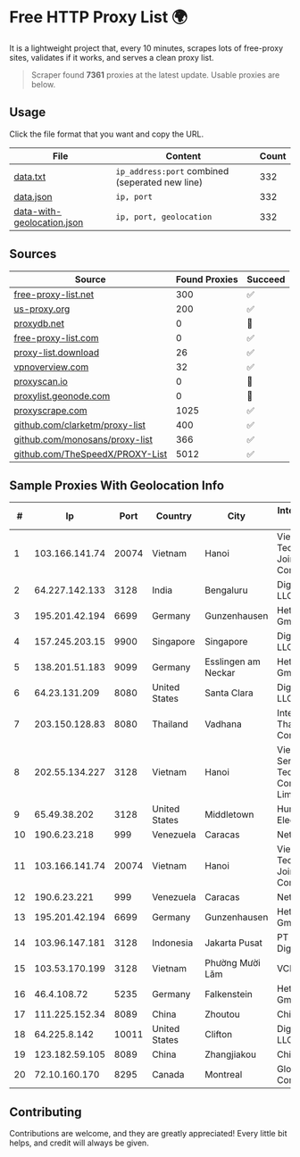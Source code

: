 
# Free HTTP Proxy List 🌍

It is a lightweight project that, every 10 minutes, scrapes lots of free-proxy sites, validates if it works, and serves a clean proxy list.


> Scraper found **7361** proxies at the latest update. Usable proxies are below.

## Usage

Click the file format that you want and copy the URL.


|File|Content|Count|
|----|-------|-----|
|[data.txt](https://raw.githubusercontent.com/themiralay/Proxy-List-World/master/data.txt)|`ip_address:port` combined (seperated new line)|332|
|[data.json](https://raw.githubusercontent.com/themiralay/Proxy-List-World/master/data.json)|`ip, port`|332|
|[data-with-geolocation.json](https://raw.githubusercontent.com/themiralay/Proxy-List-World/master/data-with-geolocation.json)|`ip, port, geolocation`|332|

## Sources

|Source|Found Proxies|Succeed|
|------|-------------|-------|
|[free-proxy-list.net](https://free-proxy-list.net)|300|✅|
|[us-proxy.org](https://www.us-proxy.org)|200|✅|
|[proxydb.net](http://proxydb.net)|0|🚫|
|[free-proxy-list.com](https://free-proxy-list.com/?page=&port=&type%5B%5D=http&type%5B%5D=https&up_time=0&search=Search)|0|✅|
|[proxy-list.download](https://www.proxy-list.download/HTTP)|26|✅|
|[vpnoverview.com](https://vpnoverview.com/privacy/anonymous-browsing/free-proxy-servers)|32|✅|
|[proxyscan.io](https://www.proxyscan.io)|0|🚫|
|[proxylist.geonode.com](https://proxylist.geonode.com/api/proxy-list?limit=300&page=1&sort_by=lastChecked&sort_type=desc&protocols=http,https)|0|🚫|
|[proxyscrape.com](https://api.proxyscrape.com/v2/?request=displayproxies&protocol=http&timeout=10000&country=all&ssl=all&anonymity=all)|1025|✅|
|[github.com/clarketm/proxy-list](https://raw.githubusercontent.com/clarketm/proxy-list/master/proxy-list-raw.txt)|400|✅|
|[github.com/monosans/proxy-list](https://raw.githubusercontent.com/monosans/proxy-list/main/proxies/http.txt)|366|✅|
|[github.com/TheSpeedX/PROXY-List](https://raw.githubusercontent.com/TheSpeedX/PROXY-List/master/http.txt)|5012|✅|


## Sample Proxies With Geolocation Info

|#|Ip|Port|Country|City|Internet Service Provider|
|-|--|----|-------|----|-------------------------|
|1|103.166.141.74|20074|Vietnam|Hanoi|Viet NAM Cloud Technology Joint Stock Company|
|2|64.227.142.133|3128|India|Bengaluru|DigitalOcean, LLC|
|3|195.201.42.194|6699|Germany|Gunzenhausen|Hetzner Online GmbH|
|4|157.245.203.15|9900|Singapore|Singapore|DigitalOcean, LLC|
|5|138.201.51.183|9099|Germany|Esslingen am Neckar|Hetzner Online GmbH|
|6|64.23.131.209|8080|United States|Santa Clara|DigitalOcean, LLC|
|7|203.150.128.83|8080|Thailand|Vadhana|Internet Thailand Company Ltd|
|8|202.55.134.227|3128|Vietnam|Hanoi|Vietserver Services Technology Company Limited|
|9|65.49.38.202|3128|United States|Middletown|Hurricane Electric LLC|
|10|190.6.23.218|999|Venezuela|Caracas|Net Uno|
|11|103.166.141.74|20074|Vietnam|Hanoi|Viet NAM Cloud Technology Joint Stock Company|
|12|190.6.23.221|999|Venezuela|Caracas|Net Uno|
|13|195.201.42.194|6699|Germany|Gunzenhausen|Hetzner Online GmbH|
|14|103.96.147.181|3128|Indonesia|Jakarta Pusat|PT Era Awan Digital|
|15|103.53.170.199|3128|Vietnam|Phường Mười Lăm|VCIC|
|16|46.4.108.72|5235|Germany|Falkenstein|Hetzner Online GmbH|
|17|111.225.152.34|8089|China|Zhoutou|China Telecom|
|18|64.225.8.142|10011|United States|Clifton|DigitalOcean, LLC|
|19|123.182.59.105|8089|China|Zhangjiakou|China Telecom|
|20|72.10.160.170|8295|Canada|Montreal|GloboTech Communications|



## Contributing

Contributions are welcome, and they are greatly appreciated! Every
little bit helps, and credit will always be given.

